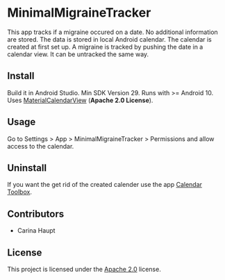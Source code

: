 # MinimalMigraineTracker
This app tracks if a migraine occured on a date. No additional information are stored. The data is stored in local Android calendar. The calendar is created at first set up. A migraine is tracked by pushing the date in a calendar view. It can be untracked the same way.

## Install
Build it in Android Studio. Min SDK Version 29. Runs with >= Android 10. Uses [MaterialCalendarView](https://github.com/Applandeo/Material-Calendar-View) (**Apache 2.0 License**).

## Usage
Go to Settings > App > MinimalMigraineTracker > Permissions and allow access to the calendar.

## Uninstall
If you want the get rid of the created calender use the app [Calendar Toolbox](https://play.google.com/store/apps/details?id=com.whitebox.calendartoolbox).

## Contributors
* Carina Haupt

## License
This project is licensed under the [Apache 2.0](LICENSE.txt) license.
